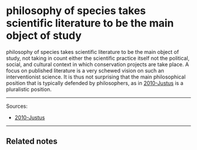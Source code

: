 # philosophy of species takes scientific literature to be the main object of study

philosophy of species takes scientific literature to be the main object of study, not taking in count either the scientific practice itself not the political, social, and cultural context in which conservation projects are take place. A focus on published literature is a very schewed vision on such an interventionist science. It is thus not surprising that the main philosophical position that is typically defended by philosophers, as in [2010-Justus](2010-Justus.md) is a pluralistic position. 


---
Sources: 
- [2010-Justus](2010-Justus.md)

---

Related notes
- 

